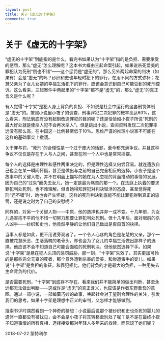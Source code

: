 ```yaml
---
layout: post
title: 关于《虚无的十字架》
comments: true
---
```


# 关于《虚无的十字架》

“虚无的十字架”到底指的是什么，看完书如果认为“十字架”指的是负担、需要承受的惩罚，那么“虚无”怎么理解呢？这本书大概由三起命案引起，如果说杀死爱美的罪犯认为死刑“倒也不错”——这个惩罚是“虚无的”，那么另外两起命案的判决（如果有）会是“虚无”的吗？纱织和史也年轻时犯下的罪行，在用不同的方式弥补；花慧父亲为了女儿女婿的幸福生活犯下的罪行，应该会意识到自己可能受到的死刑控诉。这么看来，三起案件中两起里的“十字架”都不是“虚无”的，那么“虚无”的真正含义是什么呢？

有人觉得“十字架”是犯人身上背负的负担、不如说是社会中运行的这套刑罚体制是“虚无”的。按照小说里小夜子的调查，刑事罪犯二次犯罪的概率高达60%，这么看来，刑法到底有没有起到改造罪犯的目的呢？还是恰恰如小夜子所说“死刑的最大好处就是使杀人犯不会再次杀人”。但是跳出小说，查阅资料发现二次犯罪率远没有那么高，在中国这一比例甚至低于10%。思维严谨的推理小说家不可能在这样的基础事实上撒谎。

关于罪与罚、“死刑”的合理性是一个过于庞大的话题，至今都充满争议。并且这种争议不仅仅是存在于人与人之间，甚至在同一个人中也是常常摇摆。

每个人的选择是由理性和感性两重决定的，但是理性选择又何尝容易。就连遗族自己也会在某一瞬间怀疑，甚至是做出与之前的自己完全相反的选择。小夜子是这个故事中的关键人物，并不在明面上描写的她在为人忽视的背面推动的事情的发展。因为自己的“过失”而失去女儿，她一定是最为痛苦的那一个。在法庭上执着的要求罪犯判处死刑，也不难理解。但当她得知罪犯对判决轻浮的态度、甚至觉得死刑“还不错”时，她也会产生怀疑，这样的死刑判决到底能不能让罪犯得到真正的惩罚，还是说之时为了自己的安慰呢？

同样的，对另一个关键人物——中原，他的选择也并非一成不变。十几年前，为女儿遇害抱不平的他不惜一切努力想要让罪犯判处死刑。但十几年后，面对眼前的杀人凶手——纱织和史也，他竟然平静的让他们自己做出是否自首的抉择。

当事人都是如此，更不用说旁观者了。一个令人心疼的角色是花慧的父亲，那个一直被花慧厌恶、生活落魄的老骨头，却也会为了女儿的幸福生活做出那样子的选择。他应该不会不知道自己可能会面临的死刑判决，但他依然选择下手。如果说“十字架”是悬在犯人头顶的惩罚威胁，那一刻，“十字架”失效了。其实更加可怜的是那些完全无辜的死者，那个意外遭到杀害的爱美，和惨遭毒手的婴儿。如果说“十字架”是负担的象征，和罪犯相比，他们背负的才是最大的负担，一种用失去生命背负的代价。

是否需要死刑，“十字架”到底存不存在，看来我们并不能简单的做出判断，甚至永远都无法做出判断——这或许是“虚无”的真正含义，也应该是作者东野圭吾的意图。通过一部小说，一部编纂巧妙的故事，唤起社会对于量刑合理性的关注，引发我们的思考。如果十字架是理想中正义的审判，又怎样才能够做到。

搜索书评时偶然看到一个神奇的猜想：小说最后说那个被纱织和史也杀死的婴儿的遗体一直都没有被找见，会不会是小夜子将其转移至别处了呢？是不是在最终小夜子知道事情的所有真相，选择接受那对年轻人多年来的救赎，而原谅了她们呢？

2018-07-22 蒙特利尔
